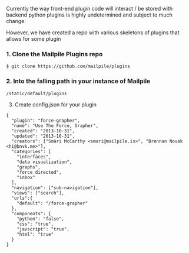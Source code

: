 Currently the way front-end plugin code will interact / be stored with backend python plugins is highly undetermined and subject to much change.

However, we have created a repo with various skeletons of plugins that allows for some plugin

### 1. Clone the Mailpile Plugins repo

`$ git clone https://github.com/mailpile/plugins`

### 2. Into the falling path in your instance of Mailpile

`/static/default/plugins`

3. Create config.json for your plugin

```
{
  "plugin": "force-grapher",
  "name": "Use The Force, Grapher",
  "created": "2013-10-31",
  "updated": "2013-10-31",
  "creators": ["Smári McCarthy <smari@mailpile.is>", "Brennan Novak <hi@bnvk.me>"],
  "categories": [
    "interfaces",
    "data visualization",
    "graphs",
    "force directed",
    "inbox"
  ],
  "navigation": ["sub-navigation"],
  "views": ["search"],
  "urls":{
    "default": "/force-grapher"
  },
  "components": {
    "python": "false",
    "css": "true",
    "javscript": "true",
    "html": "true"
  }
}
```

